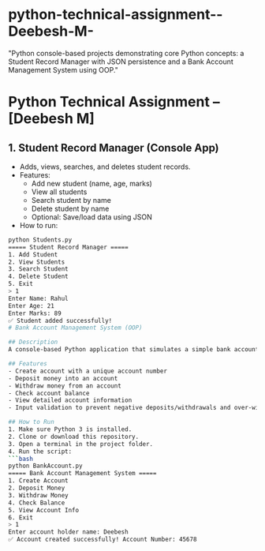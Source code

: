 # python-technical-assignment--Deebesh-M-
"Python console-based projects demonstrating core Python concepts: a Student Record Manager with JSON persistence and a Bank Account Management System using OOP."
# Python Technical Assignment – [Deebesh M]

## 1. Student Record Manager (Console App)
- Adds, views, searches, and deletes student records.
- Features:
  - Add new student (name, age, marks)
  - View all students
  - Search student by name
  - Delete student by name
  - Optional: Save/load data using JSON
- How to run:
```bash
python Students.py
===== Student Record Manager =====
1. Add Student
2. View Students
3. Search Student
4. Delete Student
5. Exit
> 1
Enter Name: Rahul
Enter Age: 21
Enter Marks: 89
✅ Student added successfully!
# Bank Account Management System (OOP)

## Description
A console-based Python application that simulates a simple bank account system using Object-Oriented Programming (OOP). Users can create accounts, deposit and withdraw money, check balance, and view account information.

## Features
- Create account with a unique account number
- Deposit money into an account
- Withdraw money from an account
- Check account balance
- View detailed account information
- Input validation to prevent negative deposits/withdrawals and over-withdrawals

## How to Run
1. Make sure Python 3 is installed.
2. Clone or download this repository.
3. Open a terminal in the project folder.
4. Run the script:
```bash
python BankAccount.py
===== Bank Account Management System =====
1. Create Account
2. Deposit Money
3. Withdraw Money
4. Check Balance
5. View Account Info
6. Exit
> 1
Enter account holder name: Deebesh
✅ Account created successfully! Account Number: 45678
